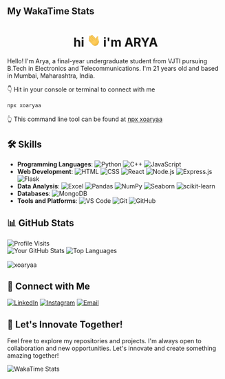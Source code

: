 ## My WakaTime Stats

<!--START_SECTION:waka-->
<!--END_SECTION:waka-->



<h1 align="Center">hi <img src="https://raw.githubusercontent.com/ABSphreak/ABSphreak/master/gifs/Hi.gif" height ="30 px"/> i'm ARYA</h1>

Hello! I'm Arya, a final-year undergraduate student from VJTI pursuing B.Tech in Electronics and Telecommunications. I'm 21 years old and based in Mumbai, Maharashtra, India.

👇 Hit in your console or terminal to connect with me

```bash
npx xoaryaa
```
👆 This command line tool can be found at [npx xoaryaa](https://github.com/xoaryaa/npx_card)



## 🛠️ Skills

- **Programming Languages**: ![Python](https://img.shields.io/badge/-Python-3776AB?style=flat&logo=python&logoColor=white) ![C++](https://img.shields.io/badge/-C++-00599C?style=flat&logo=c%2B%2B&logoColor=white) ![JavaScript](https://img.shields.io/badge/-JavaScript-F7DF1E?style=flat&logo=javascript&logoColor=black)
- **Web Development**: ![HTML](https://img.shields.io/badge/-HTML-E34F26?style=flat&logo=html5&logoColor=white) ![CSS](https://img.shields.io/badge/-CSS-1572B6?style=flat&logo=css3&logoColor=white) ![React](https://img.shields.io/badge/-React-61DAFB?style=flat&logo=react&logoColor=black) ![Node.js](https://img.shields.io/badge/-Node.js-339933?style=flat&logo=node.js&logoColor=white) ![Express.js](https://img.shields.io/badge/-Express.js-000000?style=flat&logo=express&logoColor=white) ![Flask](https://img.shields.io/badge/-Flask-000000?style=flat&logo=flask&logoColor=white)
- **Data Analysis**: ![Excel](https://img.shields.io/badge/-Excel-217346?style=flat&logo=microsoft-excel&logoColor=white) ![Pandas](https://img.shields.io/badge/-Pandas-150458?style=flat&logo=pandas&logoColor=white) ![NumPy](https://img.shields.io/badge/-NumPy-013243?style=flat&logo=numpy&logoColor=white) ![Seaborn](https://img.shields.io/badge/-Seaborn-3776AB?style=flat&logo=seaborn&logoColor=white) ![scikit-learn](https://img.shields.io/badge/-scikit--learn-F7931E?style=flat&logo=scikit-learn&logoColor=white)
- **Databases**: ![MongoDB](https://img.shields.io/badge/-MongoDB-47A248?style=flat&logo=mongodb&logoColor=white)
- **Tools and Platforms**: ![VS Code](https://img.shields.io/badge/-VS%20Code-007ACC?style=flat&logo=visual-studio-code&logoColor=white) ![Git](https://img.shields.io/badge/-Git-F05032?style=flat&logo=git&logoColor=white) ![GitHub](https://img.shields.io/badge/-GitHub-181717?style=flat&logo=github&logoColor=white)




## 📊 GitHub Stats

![Profile Visits](https://komarev.com/ghpvc/?username=xoaryaa&theme=radical) <br>
![Your GitHub Stats](https://github-readme-stats.vercel.app/api?username=xoaryaa&show_icons=true&theme=radical)
![Top Languages](https://github-readme-stats.vercel.app/api/top-langs/?username=xoaryaa&layout=compact&theme=radical)
<p><img align="center" src="https://github-readme-streak-stats.herokuapp.com/?user=xoaryaa&theme=dark" alt="xoaryaa" /></p>


## 🔗 Connect with Me

[![LinkedIn](https://img.shields.io/badge/-LinkedIn-0077B5?style=flat&logo=linkedin&logoColor=white)](https://linkedin.com/in/arya-tayshete)
[![Instagram](https://img.shields.io/badge/-Instagram-E4405F?style=flat&logo=instagram&logoColor=white)](https://instagram.com/aryatayshete)
[![Email](https://img.shields.io/badge/-Email-D14836?style=flat&logo=gmail&logoColor=white)](mailto:arya.tayshete72@gmail.com)





## 🌟 Let's Innovate Together!

Feel free to explore my repositories and projects. I'm always open to collaboration and new opportunities. Let's innovate and create something amazing together!


![WakaTime Stats](https://github-readme-stats.vercel.app/api/wakatime?username=xoaryaa)
